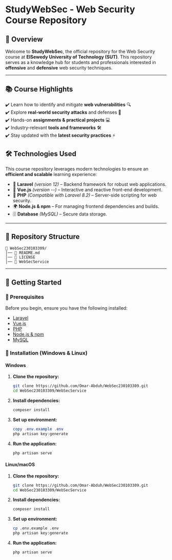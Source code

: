 # StudyWebSec - Web Security Course Repository

## 📌 Overview
Welcome to **StudyWebSec**, the official repository for the Web Security course at **ElSewedy University of Technology (SUT)**. This repository serves as a knowledge hub for students and professionals interested in **offensive** and **defensive** web security techniques.

---

## 📚 Course Highlights

✔️ Learn how to identify and mitigate **web vulnerabilities** 🔍\
✔️ Explore **real-world security attacks** and defenses 🔐\
✔️ Hands-on **assignments & practical projects** 💻\
✔️ Industry-relevant **tools and frameworks** 🛠️\
✔️ Stay updated with the **latest security practices** ⚡

## 🛠️ Technologies Used

This course repository leverages modern technologies to ensure an **efficient and scalable** learning experience:

- 🚀 **Laravel** *(version 12)* – Backend framework for robust web applications.
- 🎨 **Vue.js** *(version --)* – Interactive and reactive front-end development.
- 🐘 **PHP** *(Compatible with Laravel 8.2)* – Server-side scripting for web security.
- 🌍 **Node.js & npm** – For managing frontend dependencies and builds.
- 🗄️ **Database** *(MySQL)* – Secure data storage.

---

## 📂 Repository Structure

```
📁 WebSec230103309/
│── 📜 README.md
│── 📜 LICENSE        
│── 📁 WebSecService         
```
---

## 🚀 Getting Started

### 🔹 Prerequisites

Before you begin, ensure you have the following installed:

- [Laravel](https://laravel.com/docs/)
- [Vue.js](https://vuejs.org/)
- [PHP](https://www.php.net/)
- [Node.js & npm](https://nodejs.org/)
- [MySQL](https://www.mysql.com/)
### 🔹 Installation (Windows & Linux)

#### **Windows**
1. **Clone the repository:**
   ```bash
   git clone https://github.com/Omar-Abduh/WebSec230103309.git
   cd WebSec230103309/WebSecService
   ```
2. **Install dependencies:**
   ```powershell
   composer install
   ```
3. **Set up environment:**
   ```powershell
   copy .env.example .env
   php artisan key:generate
   ```
4. **Run the application:**
   ```powershell
   php artisan serve
   ```

#### **Linux/macOS**
1. **Clone the repository:**
   ```bash
   git clone https://github.com/Omar-Abduh/WebSec230103309.git
   cd WebSec230103309/WebSecService
   ```
2. **Install dependencies:**
   ```bash
   composer install
   ```
3. **Set up environment:**
   ```bash
   cp .env.example .env
   php artisan key:generate
   ```
4. **Run the application:**
   ```bash
   php artisan serve
   ```
   
